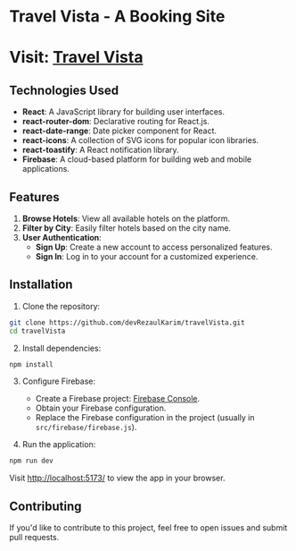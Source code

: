 # Travel Vista - A Booking Site
# Visit: [Travel Vista](https://booking-rahulfordev.netlify.app/)

## Technologies Used

- **React**: A JavaScript library for building user interfaces.
- **react-router-dom**: Declarative routing for React.js.
- **react-date-range**: Date picker component for React.
- **react-icons**: A collection of SVG icons for popular icon libraries.
- **react-toastify**: A React notification library.
- **Firebase**: A cloud-based platform for building web and mobile applications.

## Features

1. **Browse Hotels**: View all available hotels on the platform.
2. **Filter by City**: Easily filter hotels based on the city name.
3. **User Authentication**:
    - **Sign Up**: Create a new account to access personalized features.
    - **Sign In**: Log in to your account for a customized experience.

## Installation

1. Clone the repository:

```bash
git clone https://github.com/devRezaulKarim/travelVista.git
cd travelVista
```

2. Install dependencies:

```bash
npm install
```

3. Configure Firebase:

   - Create a Firebase project: [Firebase Console](https://console.firebase.google.com/).
   - Obtain your Firebase configuration.
   - Replace the Firebase configuration in the project (usually in `src/firebase/firebase.js`).

4. Run the application:

```bash
npm run dev
```

Visit [http://localhost:5173/](http://localhost:5173/) to view the app in your browser.

## Contributing

If you'd like to contribute to this project, feel free to open issues and submit pull requests.

